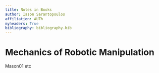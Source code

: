 ```yaml
---
title: Notes in Books
author: Iason Sarantopoulos 
affiliation: AUTh 
myheaders: True
bibliography: bibliography.bib
---
```


# Mechanics of Robotic Manipulation
Mason01 etc

